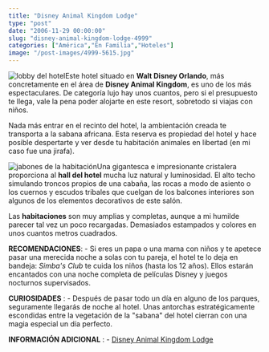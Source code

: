 ```yaml
---
title: "Disney Animal Kingdom Lodge"
type: "post"
date: "2006-11-29 00:00:00"
slug: "disney-animal-kingdom-lodge-4999"
categories: ["América","En Familia","Hoteles"]
image: "/post-images/4999-5615.jpg"
---
```


![lobby del hotel](/post-images/4999-5615.jpg "lobby del hotel")Este hotel situado en **Walt Disney Orlando**, más concretamente en el área de **Disney Animal Kingdom**, es uno de los más espectaculares. De categoría lujo hay unos cuantos, pero si el presupuesto te llega, vale la pena poder alojarte en este resort, sobretodo si viajas con niños.  
  
Nada más entrar en el recinto del hotel, la ambientación creada te transporta a la sabana africana. Esta reserva es propiedad del hotel y hace posible despertarte y ver desde tu habitación animales en libertad (en mi caso fue una jirafa).  
  
![jabones de la habitación](/post-images/4999-5616.jpg "jabones de la habitación")Una gigantesca e impresionante cristalera proporciona al **hall del hotel** mucha luz natural y luminosidad. El alto techo simulando troncos propios de una cabaña, las rocas a modo de asiento o los cuernos y escudos tribales que cuelgan de los balcones interiores son algunos de los elementos decorativos de este salón.  
  
Las **habitaciones** son muy amplias y completas, aunque a mi humilde parecer tal vez un poco recargadas. Demasiados estampados y colores en unos cuantos metros cuadrados.  
  
**RECOMENDACIONES**: - Si eres un papa o una mama con niños y te apetece pasar una merecida noche a solas con tu pareja, el hotel te lo deja en bandeja: *Simba's Club* te cuida los niños (hasta los 12 años). Ellos estarán encantados con una noche completa de películas Disney y juegos nocturnos supervisados.

**CURIOSIDADES** : - Después de pasar todo un día en alguno de los parques, seguramente llegarás de noche al hotel. Unas antorchas estratégicamente escondidas entre la vegetación de la "sabana" del hotel cierran con una magia especial un día perfecto.

**INFORMACIÓN ADICIONAL** : - [Disney Animal Kingdom Lodge](http://disneyworld.disney.go.com/wdwi/es_US/resorts/resortLanding?id=AnimalKingdomLodgeResortLandingPage_es_US&bhcp=1 "http://disneyworld.disney.go.com/wdwi/es_US/resorts/resortLanding?id=AnimalKingdomLodgeResortLandingPage_es_US&bhcp=1")